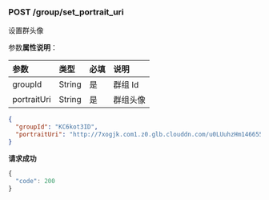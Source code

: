 ### POST /group/set_portrait_uri

设置群头像

参数**属性说明**：

| 参数        |  类型    | 必填  | 说明              
| :----------|:-------- |:-----|:----------------
| groupId    | String   | 是   | 群组 Id
| portraitUri| String   | 是   | 群组头像

```json
{
  "groupId": "KC6kot3ID",
  "portraitUri": "http://7xogjk.com1.z0.glb.clouddn.com/u0LUuhzHm1466557920584458984"
}
```

**请求成功**

```js
{
  "code": 200
}
```
